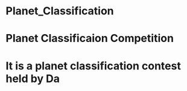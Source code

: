 # Planet_Classification
# Planet Classificaion Competition
# It is a planet classification contest held by Da
